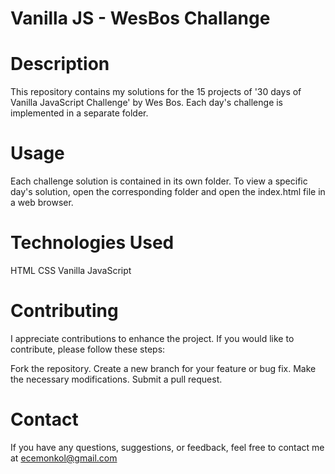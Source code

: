 # Vanilla JS - WesBos Challange


# Description
This repository contains my solutions for the 15 projects of '30 days of Vanilla JavaScript Challenge' by Wes Bos. Each day's challenge is implemented in a separate folder.

# Usage
Each challenge solution is contained in its own folder. To view a specific day's solution, open the corresponding folder and open the index.html file in a web browser.

# Technologies Used
HTML
CSS
Vanilla JavaScript

# Contributing
I appreciate contributions to enhance the project. If you would like to contribute, please follow these steps:

Fork the repository.
Create a new branch for your feature or bug fix.
Make the necessary modifications.
Submit a pull request.


# Contact
If you have any questions, suggestions, or feedback, feel free to contact me at ecemonkol@gmail.com

